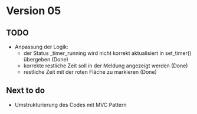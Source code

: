 # Version 05

## TODO
- Anpassung der Logik:
    - der Status _timer_running wird nicht korrekt aktualisiert in set_timer() übergeben (Done)
    - korrekte restliche Zeit soll in der Meldung angezeigt werden  (Done)
    - restliche Zeit mit der roten Fläche zu markieren (Done)

## Next to do
- Umstrukturierung des Codes mit MVC Pattern 




